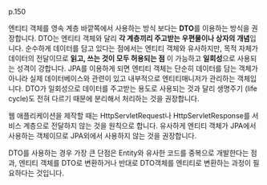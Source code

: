 p.150

엔티티 객체를 영속 계층 바깥쪽에서 사용하는 방식 보다는 **DTO**를 이용하는 방식을 권장합니다. 
DTO는 엔티티 객체와 달리 **각 계층끼리 주고받는 우편물이나 상자의 개념**입니다. 순수하게 데이터를 담고 있다는 점에서는 엔티티 객체와 유사하지만, 목적 자체가 데이터의 전달이므로 **읽고, 쓰는 것이 모두 허용되는 점**
이 가능하고 **일회성**으로 사용되는 성격이 강합니다.
JPA를 이용하게 되면 엔티티 객체는 단순히 데이터를 담는 객체가 아니라 실제 데이터베이스와 관련이 있고 내부적으로 엔티티매니저가 관리하는 객체입니다. 
DTO가 일회성으로 데이터를 주고받는 용도로 사용되는 것과 달리 생명주기 (life cycle)도 전혀 다르기 때문에 분리해서 처리하는 것을 권장합니다. 

웹 애플리케이션을 제작할 때는 HttpServletRequest나 HttpServletResponse를 서비스 계층으로 전달하지 않는 것을 원칙으로 합니다. 유사하게 엔티티 객체가 JPA에서 사용하는 객체이므로 
JPA외에서 사용하지 않는 것을 권장합니다. 

DTO를 사용하는 경우 가장 큰 단점은 Entity와 유사한 코드를 중복으로 개발한다는 점과, 엔티티 객체를 DTO로 변환하거나 반대로 DTO객체를 엔티티로 변환하는 과정이 필요하다는 것입니다. 
